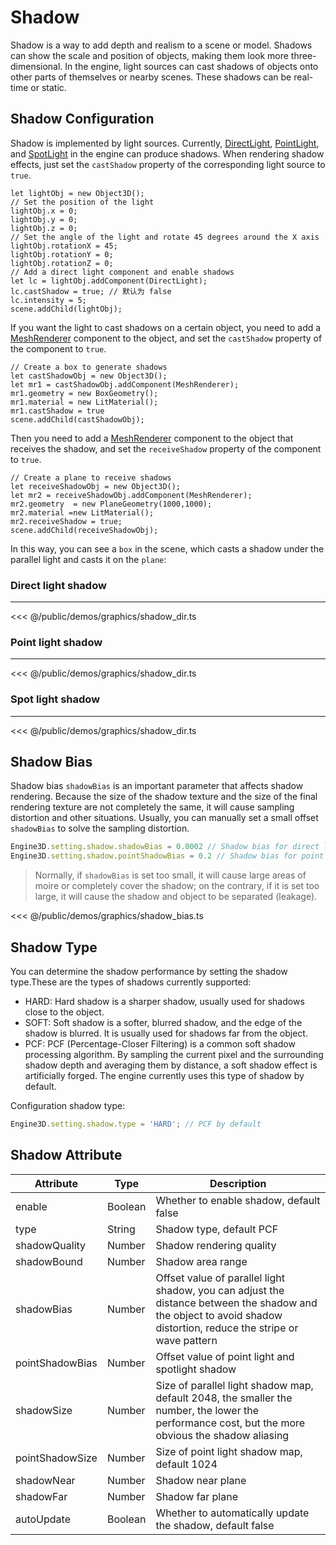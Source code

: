 # Shadow
Shadow is a way to add depth and realism to a scene or model. Shadows can show the scale and position of objects, making them look more three-dimensional. In the engine, light sources can cast shadows of objects onto other parts of themselves or nearby scenes. These shadows can be real-time or static.

## Shadow Configuration

Shadow is implemented by light sources. Currently, [DirectLight](/guide/graphics/lighting.html#DirectLight), [PointLight](/guide/graphics/lighting.html#PointLight), and [SpotLight](/guide/graphics/lighting.html#SpotLight) in the engine can produce shadows. When rendering shadow effects, just set the `castShadow` property of the corresponding light source to `true`.

```ts{12}
let lightObj = new Object3D();
// Set the position of the light
lightObj.x = 0;
lightObj.y = 0;
lightObj.z = 0;
// Set the angle of the light and rotate 45 degrees around the X axis
lightObj.rotationX = 45;
lightObj.rotationY = 0;
lightObj.rotationZ = 0;
// Add a direct light component and enable shadows
let lc = lightObj.addComponent(DirectLight);
lc.castShadow = true; // 默认为 false
lc.intensity = 5;
scene.addChild(lightObj);
```

If you want the light to cast shadows on a certain object, you need to add a [MeshRenderer](/api/classes/MeshRenderer) component to the object, and set the `castShadow` property of the component to `true`.

```ts{6}
// Create a box to generate shadows
let castShadowObj = new Object3D();
let mr1 = castShadowObj.addComponent(MeshRenderer);
mr1.geometry = new BoxGeometry();
mr1.material = new LitMaterial();
mr1.castShadow = true
scene.addChild(castShadowObj);
```

Then you need to add a [MeshRenderer](/api/classes/MeshRenderer) component to the object that receives the shadow, and set the `receiveShadow` property of the component to `true`.

```ts{6}
// Create a plane to receive shadows
let receiveShadowObj = new Object3D();
let mr2 = receiveShadowObj.addComponent(MeshRenderer);
mr2.geometry  = new PlaneGeometry(1000,1000);
mr2.material =new LitMaterial();
mr2.receiveShadow = true;
scene.addChild(receiveShadowObj);
```
In this way, you can see a `box` in the scene, which casts a shadow under the parallel light and casts it on the `plane`:

### Direct light shadow
---
<Demo :height="500" src="/demos/graphics/shadow_dir.ts"></Demo>

<<< @/public/demos/graphics/shadow_dir.ts

### Point light shadow
---
<Demo :height="500" src="/demos/graphics/shadow_point.ts"></Demo>

<<< @/public/demos/graphics/shadow_dir.ts

### Spot light shadow
---
<Demo :height="500" src="/demos/graphics/shadow_spot.ts"></Demo>

<<< @/public/demos/graphics/shadow_dir.ts

## Shadow Bias
Shadow bias `shadowBias` is an important parameter that affects shadow rendering. Because the size of the shadow texture and the size of the final rendering texture are not completely the same, it will cause sampling distortion and other situations. Usually, you can manually set a small offset `shadowBias` to solve the sampling distortion.

```ts
Engine3D.setting.shadow.shadowBias = 0.0002 // Shadow bias for direct light
Engine3D.setting.shadow.pointShadowBias = 0.2 // Shadow bias for point light or spot light
```

> Normally, if `shadowBias` is set too small, it will cause large areas of moire or completely cover the shadow; on the contrary, if it is set too large, it will cause the shadow and object to be separated (leakage).

<Demo :height="500" src="/demos/graphics/shadow_bias.ts"></Demo>

<<< @/public/demos/graphics/shadow_bias.ts

## Shadow Type

You can determine the shadow performance by setting the shadow type.These are the types of shadows currently supported:
- HARD: Hard shadow is a sharper shadow, usually used for shadows close to the object.
- SOFT: Soft shadow is a softer, blurred shadow, and the edge of the shadow is blurred. It is usually used for shadows far from the object.
- PCF: PCF (Percentage-Closer Filtering) is a common soft shadow processing algorithm. By sampling the current pixel and the surrounding shadow depth and averaging them by distance, a soft shadow effect is artificially forged. The engine currently uses this type of shadow by default.

Configuration shadow type:
```ts
Engine3D.setting.shadow.type = 'HARD'; // PCF by default
```

<!-- 
<Demo :height="500" src="/demos/graphics/shadow_type.ts"></Demo>

<<< @/public/demos/graphics/shadow_type.ts
-->

## Shadow Attribute

| Attribute       | Type    | Description                                                                                                                                                        |
|-----------------|---------|--------------------------------------------------------------------------------------------------------------------------------------------------------------------|
| enable          | Boolean | Whether to enable shadow, default false                                                                                                                            |
| type            | String  | Shadow type, default PCF                                                                                                                                           |
| shadowQuality   | Number  | Shadow rendering quality                                                                                                                                           |
| shadowBound     | Number  | Shadow area range                                                                                                                                                  |
| shadowBias      | Number  | Offset value of parallel light shadow, you can adjust the distance between the shadow and the object to avoid shadow distortion, reduce the stripe or wave pattern |
| pointShadowBias | Number  | Offset value of point light and spotlight shadow                                                                                                                   |
| shadowSize      | Number  | Size of parallel light shadow map, default 2048, the smaller the number, the lower the performance cost, but the more obvious the shadow aliasing                  |
| pointShadowSize | Number  | Size of point light shadow map, default 1024                                                                                                                       |
| shadowNear      | Number  | Shadow near plane                                                                                                                                                  |
| shadowFar       | Number  | Shadow far plane                                                                                                                                                   |
| autoUpdate      | Boolean | Whether to automatically update the shadow, default false                                                                                                          |